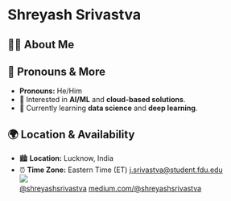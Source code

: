 # Shreyash Srivastva
## 👨‍💻 About Me
## 🤖 Pronouns & More
- **Pronouns:** He/Him
- 🔭 Interested in **AI/ML** and **cloud-based solutions**.
- 🌱 Currently learning **data science** and **deep learning**.

## 🌍 Location & Availability
- 🏙 **Location:** Lucknow, India
- ⏰ **Time Zone:** Eastern Time (ET)
[j.srivastva@student.fdu.edu](mailto:j.srivastva@student.fdu.edu)<br>
[![](https://img.shields.io/badge/linkedin-0A66C2?style=for-the-badge&logo=linkedin&logoColor=white)](https://www.linkedin.com/shreyashsrivastva)<br>
[@shreyashsrivastva](https://www.instagram.com/shreyazh)
[medium.com/@shreyashsrivastva](https://medium.com/@shreyashsrivastva)


<!---
shreyazh/shreyazh is a ✨ special ✨ repository because its `README.md` (this file) appears on your GitHub profile.
You can click the Preview link to take a look at your changes.
--->

